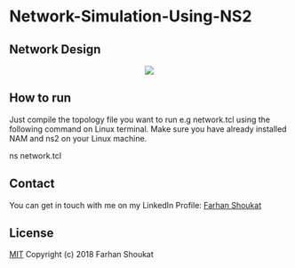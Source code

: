 # Network-Simulation-Using-NS2

## Network Design
<p align="middle">
  <img src="../master/screenshot.png"/>
</p>

## How to run
Just compile the topology file you want to run e.g network.tcl using the following command on Linux terminal. Make sure you have already installed NAM and ns2 on your Linux machine.

ns network.tcl

## Contact
You can get in touch with me on my LinkedIn Profile: [Farhan Shoukat](https://www.linkedin.com/in/farhan-shoukat/)

## License
[MIT](../master/LICENSE)
Copyright (c) 2018 Farhan Shoukat
